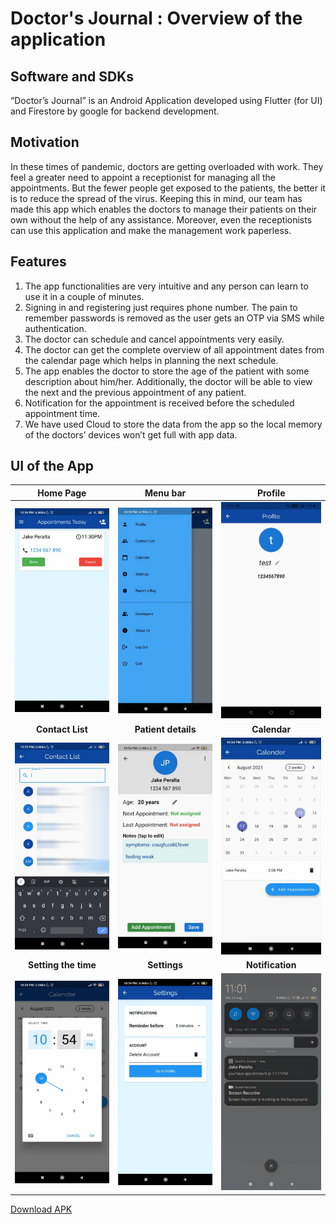 # Doctor's Journal : Overview of the application
## Software and SDKs
“Doctor’s Journal” is an Android Application developed using Flutter (for UI) and Firestore by google for backend development.

## Motivation
In these times of pandemic, doctors are getting overloaded with work. They feel a greater need to appoint a receptionist for managing all the appointments. But the fewer people get exposed to the patients, the better it is to reduce the spread of the virus. Keeping this in mind, our team has made this app which enables the doctors to manage their patients on their own without the help of any assistance. Moreover, even the receptionists can use this application and make the management work paperless.  

## Features
1.	The app functionalities are very intuitive and any person can learn to use it in a couple of minutes.
2.	Signing in and registering just requires phone number. The pain to remember passwords is removed as the user gets an OTP via SMS while authentication.
3.	The doctor can schedule and cancel appointments very easily.
4.	The doctor can get the complete overview of all appointment dates from the calendar page which helps in planning the next schedule.
5.	The app enables the doctor to store the age of the patient with some description about him/her. Additionally, the doctor will be able to view the next and the previous appointment of any patient.
6.	Notification for the appointment is received before the scheduled appointment time.
7.	We have used Cloud to store the data from the app so the local memory of the doctors’ devices won’t get full with app data.

## UI of the App

**Home Page**             |  **Menu bar**               |  **Profile**
:-------------------------:|:-------------------------:|:-------------------------:
<img src="/Screenshots/Home page.png" alt="Home Page" width="200"/>  |  <img src="/Screenshots/menu bar.png" alt="Menu Bar" width="200"/>  |  <img src="/Screenshots/Profile page.png" alt="Profile" width="200"/>
**Contact List**             |  **Patient details**               |  **Calendar**
<img src="/Screenshots/Contact list.png" alt="Contact list" width="200"/>  |  <img src="/Screenshots/Patient details.png" alt="Patient details" width="200"/>  |  <img src="/Screenshots/Calendar page.png" alt="Calendar" width="200"/>
**Setting the time**             |  **Settings**               |  **Notification**
<img src="/Screenshots/Set time.png" alt="Set time" width="200"/>  |  <img src="/Screenshots/Settings page.png" alt="Settings" width="200"/>  |  <img src="/Screenshots/Notification.png" alt="Notification" width="200"/>


[Download APK](https://drive.google.com/file/d/1ItG9EQvceq0oOqI-VSq29UfzFMb-DLw0/view?usp=drivesdk)

